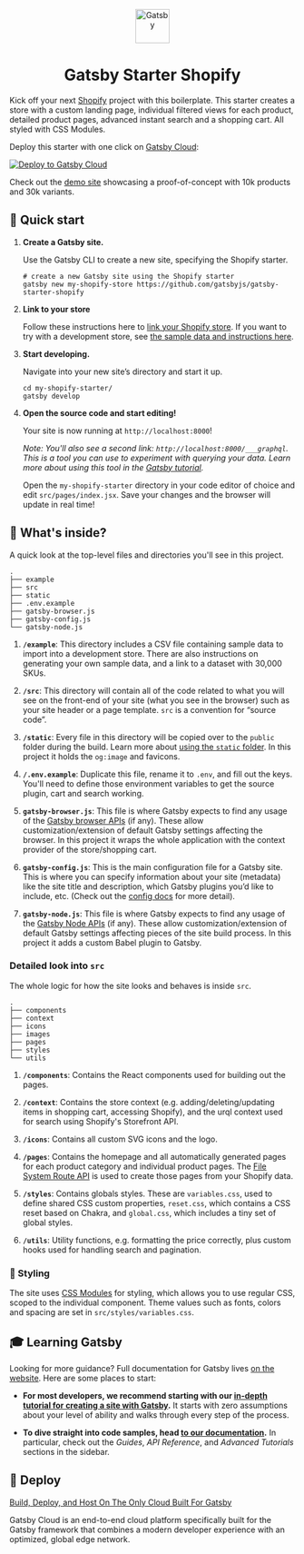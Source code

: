 <p align="center">
  <a href="https://www.gatsbyjs.com">
    <img alt="Gatsby" src="https://www.gatsbyjs.com/Gatsby-Monogram.svg" width="60" />
  </a>
</p>
<h1 align="center">
  Gatsby Starter Shopify
</h1>

Kick off your next [Shopify](https://www.shopify.com/) project with this boilerplate. This starter creates a store with a custom landing page, individual filtered views for each product, detailed product pages, advanced instant search and a shopping cart. All styled with CSS Modules.

Deploy this starter with one click on [Gatsby Cloud](https://www.gatsbyjs.com/cloud/):

[<img src="https://www.gatsbyjs.com/deploynow.png" alt="Deploy to Gatsby Cloud">](https://www.gatsbyjs.com/dashboard/deploynow?url=https://github.com/gatsbyjs/gatsby-starter-shopify)

Check out the <a href="https://shopify-demo.gatsbyjs.com" target="_blank">demo site</a> showcasing a proof-of-concept with 10k products and 30k variants.

## 🚀 Quick start

1.  **Create a Gatsby site.**

    Use the Gatsby CLI to create a new site, specifying the Shopify starter.

    ```shell
    # create a new Gatsby site using the Shopify starter
    gatsby new my-shopify-store https://github.com/gatsbyjs/gatsby-starter-shopify
    ```

2.  **Link to your store**

    Follow these instructions here to [link your Shopify store](https://github.com/gatsbyjs/gatsby-source-shopify#retrieving-api-information-from-shopify). If you want to try with a development store, see [the sample data and instructions here](example/).

3.  **Start developing.**

    Navigate into your new site’s directory and start it up.

    ```shell
    cd my-shopify-starter/
    gatsby develop
    ```

4.  **Open the source code and start editing!**

    Your site is now running at `http://localhost:8000`!

    _Note: You'll also see a second link: _`http://localhost:8000/___graphql`_. This is a tool you can use to experiment with querying your data. Learn more about using this tool in the [Gatsby tutorial](https://www.gatsbyjs.com/tutorial/part-five/#introducing-graphiql)._

    Open the `my-shopify-starter` directory in your code editor of choice and edit `src/pages/index.jsx`. Save your changes and the browser will update in real time!

## 🧐 What's inside?

A quick look at the top-level files and directories you'll see in this project.

    .
    ├── example
    ├── src
    ├── static
    ├── .env.example
    ├── gatsby-browser.js
    ├── gatsby-config.js
    └── gatsby-node.js

1. **`/example`**: This directory includes a CSV file containing sample data to import into a development store. There are also instructions on generating your own sample data, and a link to a dataset with 30,000 SKUs.

2. **`/src`**: This directory will contain all of the code related to what you will see on the front-end of your site (what you see in the browser) such as your site header or a page template. `src` is a convention for “source code”.

3. **`/static`**: Every file in this directory will be copied over to the `public` folder during the build. Learn more about [using the `static` folder](https://www.gatsbyjs.com/docs/how-to/images-and-media/static-folder/). In this project it holds the `og:image` and favicons.

4. **`/.env.example`**: Duplicate this file, rename it to `.env`, and fill out the keys. You'll need to define those environment variables to get the source plugin, cart and search working.

5. **`gatsby-browser.js`**: This file is where Gatsby expects to find any usage of the [Gatsby browser APIs](https://www.gatsbyjs.com/docs/browser-apis/) (if any). These allow customization/extension of default Gatsby settings affecting the browser. In this project it wraps the whole application with the context provider of the store/shopping cart.

6. **`gatsby-config.js`**: This is the main configuration file for a Gatsby site. This is where you can specify information about your site (metadata) like the site title and description, which Gatsby plugins you’d like to include, etc. (Check out the [config docs](https://www.gatsbyjs.com/docs/gatsby-config/) for more detail).

7. **`gatsby-node.js`**: This file is where Gatsby expects to find any usage of the [Gatsby Node APIs](https://www.gatsbyjs.com/docs/node-apis/) (if any). These allow customization/extension of default Gatsby settings affecting pieces of the site build process. In this project it adds a custom Babel plugin to Gatsby.

### Detailed look into `src`

The whole logic for how the site looks and behaves is inside `src`.

    .
    ├── components
    ├── context
    ├── icons
    ├── images
    ├── pages
    ├── styles
    └── utils

1.  **`/components`**: Contains the React components used for building out the pages.

2.  **`/context`**: Contains the store context (e.g. adding/deleting/updating items in shopping cart, accessing Shopify), and the urql context used for search using Shopify's Storefront API.

3.  **`/icons`**: Contains all custom SVG icons and the logo.

4.  **`/pages`**: Contains the homepage and all automatically generated pages for each product category and individual product pages. The [File System Route API](https://www.gatsbyjs.com/docs/reference/routing/file-system-route-api/) is used to create those pages from your Shopify data.

5.  **`/styles`**: Contains globals styles. These are `variables.css`, used to define shared CSS custom properties, `reset.css`, which contains a CSS reset based on Chakra, and `global.css`, which includes a tiny set of global styles.

6.  **`/utils`**: Utility functions, e.g. formatting the price correctly, plus custom hooks used for handling search and pagination.

### 🎨 Styling

The site uses [CSS Modules](https://github.com/css-modules/css-modules) for styling, which allows you to use regular CSS, scoped to the individual component. Theme values such as fonts, colors and spacing are set in `src/styles/variables.css`.

## 🎓 Learning Gatsby

Looking for more guidance? Full documentation for Gatsby lives [on the website](https://www.gatsbyjs.com/). Here are some places to start:

- **For most developers, we recommend starting with our [in-depth tutorial for creating a site with Gatsby](https://www.gatsbyjs.com/tutorial/).** It starts with zero assumptions about your level of ability and walks through every step of the process.

- **To dive straight into code samples, head [to our documentation](https://www.gatsbyjs.com/docs/).** In particular, check out the _Guides_, _API Reference_, and _Advanced Tutorials_ sections in the sidebar.

## 💫 Deploy

[Build, Deploy, and Host On The Only Cloud Built For Gatsby](https://www.gatsbyjs.com/cloud/)

Gatsby Cloud is an end-to-end cloud platform specifically built for the Gatsby framework that combines a modern developer experience with an optimized, global edge network.
